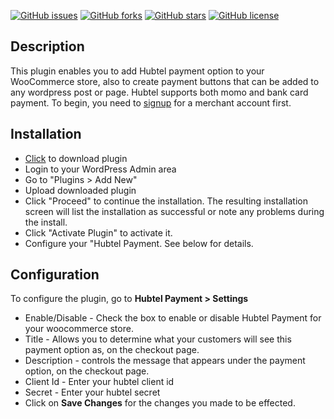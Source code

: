 [![GitHub issues](https://img.shields.io/github/issues/deluakin/woo-hubtel-payment.svg)](https://github.com/deluakin/woo-hubtel-payment/issues)
[![GitHub forks](https://img.shields.io/github/forks/deluakin/woo-hubtel-payment.svg)](https://github.com/deluakin/woo-hubtel-payment/network)
[![GitHub stars](https://img.shields.io/github/stars/deluakin/woo-hubtel-payment.svg)](https://github.com/deluakin/woo-hubtel-payment/stargazers)
[![GitHub license](https://img.shields.io/github/license/deluakin/hubtel-online-checkout.svg)](https://github.com/deluakin/woo-hubtel-payment/blob/master/LICENSE)


## Description
This plugin enables you to add Hubtel payment option to your WooCommerce store, also to create payment buttons that can be added to any wordpress post or page. Hubtel supports both momo and bank card payment.
To begin, you need to [signup](https://hubtel.com) for a merchant account first.


## Installation
* [Click](https://github.com/deluakin/woo-hubtel-payment/raw/master/dist/woo-hubtel-payment.zip) to download plugin
* Login to your WordPress Admin area
* Go to "Plugins > Add New"
* Upload downloaded plugin
* Click "Proceed" to continue the installation. The resulting installation screen will list the installation as successful or note any problems during the install.
* Click "Activate Plugin" to activate it.
* Configure your "Hubtel Payment. See below for details.


## Configuration
To configure the plugin, go to **Hubtel Payment > Settings**
* Enable/Disable - Check the box to enable or disable Hubtel Payment for your woocommerce store.
* Title - Allows you to determine what your customers will see this payment option as, on the checkout page.
* Description - controls the message that appears under the payment option, on the checkout page.
* Client Id  - Enter your hubtel client id
* Secret  - Enter your hubtel secret
* Click on **Save Changes** for the changes you made to be effected.
